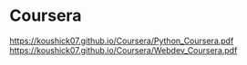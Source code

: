 # Coursera
https://koushick07.github.io/Coursera/Python_Coursera.pdf
https://koushick07.github.io/Coursera/Webdev_Coursera.pdf

